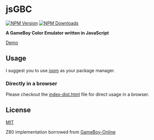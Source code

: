 # jsGBC

[![NPM Version][npm-image]][downloads-url] [![NPM Downloads][downloads-image]][downloads-url]

**A GameBoy Color Emulator written in JavaScript**

[Demo](https://ardean.github.io/jsGBC/)

## Usage

I suggest you to use [jspm](http://jspm.io/) as your package manager.

### Directly in a browser

Please checkout the [index-dist.html](https://ardean.github.io/jsGBC/index-dist.html) file for direct usage in a browser.

## License

[MIT](LICENSE)

Z80 implementation borrowed from [GameBoy-Online](https://github.com/taisel/GameBoy-Online)

[downloads-image]: https://img.shields.io/npm/dm/jsgbc.svg
[downloads-url]: https://npmjs.org/package/jsgbc
[npm-image]: https://img.shields.io/npm/v/jsgbc.svg
[npm-url]: https://npmjs.org/package/jsgbc
